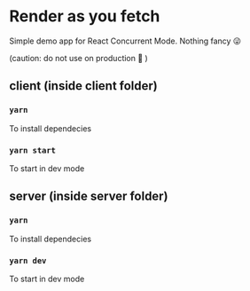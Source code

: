 # Render as you fetch

Simple demo app for React Concurrent Mode. Nothing fancy 😜

(caution: do not use on production 🤣 )

## client (inside client folder)

### `yarn`

To install dependecies

### `yarn start`

To start in dev mode

## server (inside server folder)

### `yarn`

To install dependecies

### `yarn dev`

To start in dev mode
